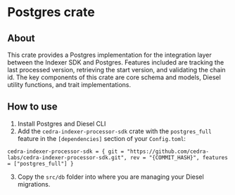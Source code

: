# Postgres crate

## About 
This crate provides a Postgres implementation for the integration layer between the Indexer SDK and Postgres. Features included are tracking the last processed version, retrieving the start version, and validating the chain id. The key components of this crate are core schema and models, Diesel utility functions, and trait implementations. 

## How to use
1. Install Postgres and Diesel CLI
2. Add the `cedra-indexer-processor-sdk` crate with the `postgres_full` feature in the `[dependencies]` section of your `Config.toml`:
```
cedra-indexer-processor-sdk = { git = "https://github.com/cedra-labs/cedra-indexer-processor-sdk.git", rev = "{COMMIT_HASH}", features = ["postgres_full"] }
```
3. Copy the `src/db` folder into where you are managing your Diesel migrations.